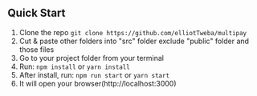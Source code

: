 
## Quick Start

1.  Clone the repo `git clone https://github.com/elliotTweba/multipay`
2.  Cut & paste other folders into "src" folder exclude "public" folder and
    those files
3.  Go to your project folder from your terminal
4.  Run: `npm install` or `yarn install`
5.  After install, run: `npm run start` or `yarn start`
6.  It will open your browser(http://localhost:3000)


